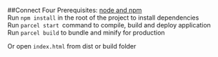 ##Connect Four
Prerequisites: [node and npm](https://nodejs.org/en/)  
Run `npm install` in the root of the project to install dependencies  
Run `parcel start `command to compile, build and deploy application  
Run `parcel build` to bundle and minify for production

Or open `index.html` from dist or build folder